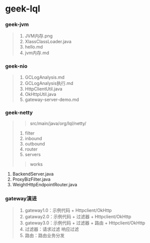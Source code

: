 # geek-lql
### geek-jvm
>>
>1. JVM内存.png
>2. XlassClassLoader.java
>3. hello.md
>4. jvm内存.md

### geek-nio
>1. GCLogAnalysis.md
>2. GCLogAnalysis执行.md
>3. HttpClientUtil.java
>4. OkHttpUtil.java
>5. gateway-server-demo.md

### geek-netty
>> src/main/java/org/lql/netty/
>1. filter
>2. inbound
>3. outbound
>4. router
>5. servers
>> works
1. BackendServer.java
2. ProxyBizFilter.java
3. WeightHttpEndpointRouter.java

### gateway演进
>1. gateway1.0：示例代码 + Httpclient/OkHttp
>2. gataway2.0：示例代码 + 过滤器 + Httpclient/OkHttp
>3. gateway3.0：示例代码 + 过滤器 + 路由 + Httpclient/OkHttp
>4. 过滤器：请求过滤   响应过滤
>5. 路由：路由业务分发
